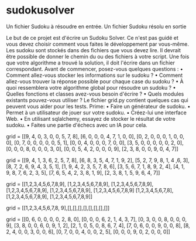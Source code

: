 # sudokusolver
Un fichier Sudoku à résoudre en entrée. Un fichier Sudoku résolu en sortie


Le but de ce projet est d'écrire un Sudoku Solver. Ce n'est pas guidé et vous devez choisir comment vous faites le développement par vous-même.
Les sudoku sont stockés dans des fichiers que vous devez lire. Il devrait être possible de donner le chemin du ou des fichiers à votre script. Une fois que votre algorithme a trouvé la solution, il doit l'écrire dans un fichier correspondant.
Avant de commencer, posez-vous quelques questions :
• Comment allez-vous stocker les informations sur le sudoku ?
• Comment allez-vous trouver la réponse possible pour chaque case du sudoku ?
• À quoi ressemblera votre algorithme global pour résoudre un sudoku ?
• Quelles fonctions et classes avez-vous besoin d'écrire ?
• Quels modules existants pouvez-vous utiliser ?
Le fichier grid.py contient quelques cas qui peuvent vous aider pour les tests.
Prime:
• Faire un générateur de sudoku.
• Permet à un utilisateur de jouer sur votre sudoku.
• Créez-lui une interface Web.
• En utilisant sqlalchemy, essayez de stocker le résultat de votre sudoku.
• Faites une partie d'échecs avec un IA pour cela.

grid = [[9, 4, 0, 3, 0, 0, 5, 7, 8], [6, 0, 0, 0, 4, 7, 1, 0, 0],
        [0, 2, 0, 0, 0, 1, 0, 0, 0], [0, 7, 0, 0, 0, 0, 0, 5, 1],
        [0, 0, 4, 0, 0, 0, 7, 0, 0], [3, 5, 0, 0, 0, 0, 0, 2, 0],
        [0, 0, 0, 8, 0, 0, 0, 3, 0], [0, 0, 5, 4, 2, 0, 0, 0, 9],
        [2, 3, 8, 0, 0, 9, 0, 4, 7]]

grid = [[9, 4, 1, 3, 6, 2, 5, 7, 8], [6, 8, 3, 5, 4, 7, 1, 9, 2], [5, 2, 7, 9, 8, 1, 4 ,6, 3],
        [8, 7, 2, 6, 9, 4, 3, 5, 1], [1, 9, 4, 2, 3, 5, 7, 8, 6], [3, 5, 6, 7, 1, 8, 9, 2, 4],
        [4, 1, 9, 8, 7, 6, 2, 3, 5], [7, 6, 5, 4, 2, 3, 8, 1, 9], [2, 3, 8, 1, 5, 9, 6, 4, 7]]

grid = [[1,2,3,4,5,6,7,8,9], [1,2,3,4,5,6,7,8,9], [1,2,3,4,5,6,7,8,9],
    [1,2,3,4,5,6,7,8,9], [1,2,3,4,5,6,7,8,9], [1,2,3,4,5,6,7,8,9]
    [1,2,3,4,5,6,7,8], [1,2,3,4,5,6,7,8,9], [1,2,3,4,5,6,7,8,9]]

grid = [[1,2,3,4,5,6,7,8, 9],[],[],[],[],[],[],[],[]]

grid = [[0, 6, 0, 0, 0, 0, 2, 8, 0], [0, 0, 0, 6, 2, 1, 4, 3, 7], [0, 3, 0, 0, 8, 0, 0, 0, 9],
        [3, 8, 0, 0, 6, 0, 9, 1, 2], [2, 1, 0, 5, 0, 8, 6, 7, 4], [7, 0, 6, 0, 0, 9, 0, 0, 8],
        [8, 2, 4, 0, 0, 3, 0, 0, 6], [0, 7, 0, 0, 4, 0, 0, 2, 5], [0, 0, 0, 9, 0, 2, 0, 0, 0]]
